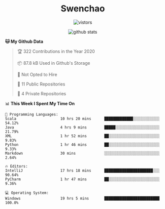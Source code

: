 <h1 align="center">Swenchao</h3>

<p align="center">
  <img src="https://visitor-badge.glitch.me/badge?page_id=Swenchao" alt="vistors" />
</p>

<p align="center">
  <img src="https://github-readme-stats.vercel.app/api?username=Swenchao&count_private=true&show_icons=true&theme=vue-dark&hide_title=true" alt="github stats" />
</p>

<!--START_SECTION:waka-->
**🐱 My Github Data** 

> 🏆 322 Contributions in the Year 2020
 > 
> 📦 87.8 kB Used in Github's Storage 
 > 
> 🚫 Not Opted to Hire
 > 
> 📜 11 Public Repositories
 > 
> 🔑 4 Private Repositories 

📊 **This Week I Spent My Time On** 

```text
💬 Programming Languages: 
Scala                    10 hrs 20 mins      █████████████░░░░░░░░░░░░   54.12% 
Java                     4 hrs 9 mins        █████░░░░░░░░░░░░░░░░░░░░   21.79% 
XML                      1 hr 52 mins        ██░░░░░░░░░░░░░░░░░░░░░░░   9.83% 
Python                   1 hr 46 mins        ██░░░░░░░░░░░░░░░░░░░░░░░   9.33% 
Markdown                 30 mins             ░░░░░░░░░░░░░░░░░░░░░░░░░   2.64%

🔥 Editors: 
IntelliJ                 17 hrs 18 mins      ██████████████████████░░░   90.64% 
PyCharm                  1 hr 47 mins        ██░░░░░░░░░░░░░░░░░░░░░░░   9.36%

💻 Operating System: 
Windows                  19 hrs 5 mins       █████████████████████████   100.0%

```


<!--END_SECTION:waka-->
